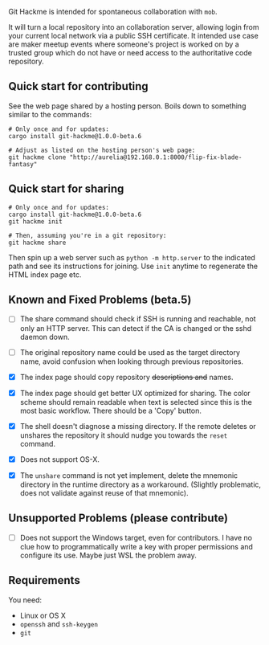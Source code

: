 Git Hackme is intended for spontaneous collaboration with `mob`.

It will turn a local repository into an collaboration server, allowing login
from your current local network via a public SSH certificate. It intended use
case are maker meetup events where someone's project is worked on by a trusted
group which do not have or need access to the authoritative code repository.

## Quick start for contributing

See the web page shared by a hosting person. Boils down to something similar
to the commands:

```
# Only once and for updates:
cargo install git-hackme@1.0.0-beta.6

# Adjust as listed on the hosting person's web page:
git hackme clone "http://aurelia@192.168.0.1:8000/flip-fix-blade-fantasy"
```

## Quick start for sharing

```
# Only once and for updates:
cargo install git-hackme@1.0.0-beta.6
git hackme init

# Then, assuming you're in a git repository:
git hackme share
```

Then spin up a web server such as `python -m http.server` to the indicated path
and see its instructions for joining. Use `init` anytime to regenerate the HTML
index page etc.

## Known and Fixed Problems (beta.5)

- [ ] The share command should check if SSH is running and reachable, not only
  an HTTP server. This can detect if the CA is changed or the sshd daemon down.

- [ ] The original repository name could be used as the target directory name,
  avoid confusion when looking through previous repositories.

- [x] The index page should copy repository ~~descriptions and~~ names.

- [x] The index page should get better UX optimized for sharing. The color
  scheme should remain readable when text is selected since this is the most
  basic workflow. There should be a 'Copy' button.

- [x] The shell doesn't diagnose a missing directory. If the remote deletes or
  unshares the repository it should nudge you towards the `reset` command.

- [x] Does not support OS-X.

- [x] The `unshare` command is not yet implement, delete the mnemonic directory
  in the runtime directory as a workaround. (Slightly problematic, does not
  validate against reuse of that mnemonic).

## Unsupported Problems (please contribute)

- [ ] Does not support the Windows target, even for contributors. I have no
  clue how to programmatically write a key with proper permissions and
  configure its use. Maybe just WSL the problem away.

## Requirements

You need:

- Linux or OS X
- `openssh` and `ssh-keygen`
- `git`
